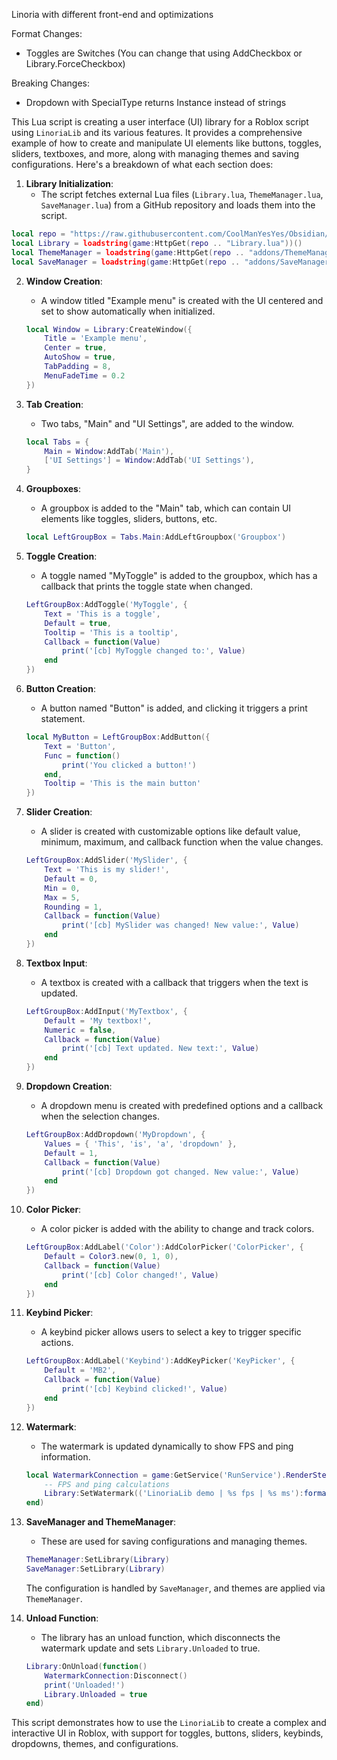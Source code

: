 Linoria with different front-end and optimizations

Format Changes:
- Toggles are Switches (You can change that using AddCheckbox or Library.ForceCheckbox)

Breaking Changes:
- Dropdown with SpecialType returns Instance instead of strings

This Lua script is creating a user interface (UI) library for a Roblox script using `LinoriaLib` and its various features. It provides a comprehensive example of how to create and manipulate UI elements like buttons, toggles, sliders, textboxes, and more, along with managing themes and saving configurations. Here's a breakdown of what each section does:

1. **Library Initialization**:
   - The script fetches external Lua files (`Library.lua`, `ThemeManager.lua`, `SaveManager.lua`) from a GitHub repository and loads them into the script.
 ```lua
local repo = "https://raw.githubusercontent.com/CoolManYesYes/Obsidian/main/"
local Library = loadstring(game:HttpGet(repo .. "Library.lua"))()
local ThemeManager = loadstring(game:HttpGet(repo .. "addons/ThemeManager.lua"))()
local SaveManager = loadstring(game:HttpGet(repo .. "addons/SaveManager.lua"))()
```


2. **Window Creation**:
   - A window titled "Example menu" is created with the UI centered and set to show automatically when initialized.

   ```lua
   local Window = Library:CreateWindow({
       Title = 'Example menu',
       Center = true,
       AutoShow = true,
       TabPadding = 8,
       MenuFadeTime = 0.2
   })
   ```

3. **Tab Creation**:
   - Two tabs, "Main" and "UI Settings", are added to the window.

   ```lua
   local Tabs = {
       Main = Window:AddTab('Main'),
       ['UI Settings'] = Window:AddTab('UI Settings'),
   }
   ```

4. **Groupboxes**:
   - A groupbox is added to the "Main" tab, which can contain UI elements like toggles, sliders, buttons, etc.

   ```lua
   local LeftGroupBox = Tabs.Main:AddLeftGroupbox('Groupbox')
   ```

5. **Toggle Creation**:
   - A toggle named "MyToggle" is added to the groupbox, which has a callback that prints the toggle state when changed.

   ```lua
   LeftGroupBox:AddToggle('MyToggle', {
       Text = 'This is a toggle',
       Default = true,
       Tooltip = 'This is a tooltip',
       Callback = function(Value)
           print('[cb] MyToggle changed to:', Value)
       end
   })
   ```

6. **Button Creation**:
   - A button named "Button" is added, and clicking it triggers a print statement.

   ```lua
   local MyButton = LeftGroupBox:AddButton({
       Text = 'Button',
       Func = function()
           print('You clicked a button!')
       end,
       Tooltip = 'This is the main button'
   })
   ```

7. **Slider Creation**:
   - A slider is created with customizable options like default value, minimum, maximum, and callback function when the value changes.

   ```lua
   LeftGroupBox:AddSlider('MySlider', {
       Text = 'This is my slider!',
       Default = 0,
       Min = 0,
       Max = 5,
       Rounding = 1,
       Callback = function(Value)
           print('[cb] MySlider was changed! New value:', Value)
       end
   })
   ```

8. **Textbox Input**:
   - A textbox is created with a callback that triggers when the text is updated.

   ```lua
   LeftGroupBox:AddInput('MyTextbox', {
       Default = 'My textbox!',
       Numeric = false,
       Callback = function(Value)
           print('[cb] Text updated. New text:', Value)
       end
   })
   ```

9. **Dropdown Creation**:
   - A dropdown menu is created with predefined options and a callback when the selection changes.

   ```lua
   LeftGroupBox:AddDropdown('MyDropdown', {
       Values = { 'This', 'is', 'a', 'dropdown' },
       Default = 1,
       Callback = function(Value)
           print('[cb] Dropdown got changed. New value:', Value)
       end
   })
   ```

10. **Color Picker**:
    - A color picker is added with the ability to change and track colors.

    ```lua
    LeftGroupBox:AddLabel('Color'):AddColorPicker('ColorPicker', {
        Default = Color3.new(0, 1, 0),
        Callback = function(Value)
            print('[cb] Color changed!', Value)
        end
    })
    ```

11. **Keybind Picker**:
    - A keybind picker allows users to select a key to trigger specific actions.

    ```lua
    LeftGroupBox:AddLabel('Keybind'):AddKeyPicker('KeyPicker', {
        Default = 'MB2',
        Callback = function(Value)
            print('[cb] Keybind clicked!', Value)
        end
    })
    ```

12. **Watermark**:
    - The watermark is updated dynamically to show FPS and ping information.

    ```lua
    local WatermarkConnection = game:GetService('RunService').RenderStepped:Connect(function()
        -- FPS and ping calculations
        Library:SetWatermark(('LinoriaLib demo | %s fps | %s ms'):format(math.floor(FPS), math.floor(game:GetService('Stats').Network.ServerStatsItem['Data Ping']:GetValue())))
    end)
    ```

13. **SaveManager and ThemeManager**:
    - These are used for saving configurations and managing themes.

    ```lua
    ThemeManager:SetLibrary(Library)
    SaveManager:SetLibrary(Library)
    ```

    The configuration is handled by `SaveManager`, and themes are applied via `ThemeManager`.

14. **Unload Function**:
    - The library has an unload function, which disconnects the watermark update and sets `Library.Unloaded` to true.

    ```lua
    Library:OnUnload(function()
        WatermarkConnection:Disconnect()
        print('Unloaded!')
        Library.Unloaded = true
    end)
    ```

This script demonstrates how to use the `LinoriaLib` to create a complex and interactive UI in Roblox, with support for toggles, buttons, sliders, keybinds, dropdowns, themes, and configurations.
